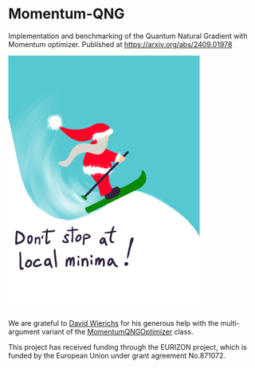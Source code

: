 # Momentum-QNG
Implementation and benchmarking of the Quantum Natural Gradient with Momentum optimizer. Published at https://arxiv.org/abs/2409.01978

<img src="Santa.png" width=384 height=512 />

We are grateful to [David Wierichs](mailto:david.wierichs@xanadu.ai) for his generous help with the multi-argument variant of the [MomentumQNGOptimizer](https://github.com/borbysh/Momentum-QNG/blob/main/momentum_qng.py) class.

This project has received funding through the EURIZON project, which is funded by the European Union
under grant agreement No.871072.
